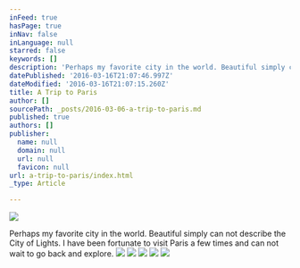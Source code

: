 ```yaml
---
inFeed: true
hasPage: true
inNav: false
inLanguage: null
starred: false
keywords: []
description: 'Perhaps my favorite city in the world. Beautiful simply can not describe the City of Lights. I have been fortunate to visit Paris a few times and can not wait to go back and explore. '
datePublished: '2016-03-16T21:07:46.997Z'
dateModified: '2016-03-16T21:07:15.260Z'
title: A Trip to Paris
author: []
sourcePath: _posts/2016-03-06-a-trip-to-paris.md
published: true
authors: []
publisher:
  name: null
  domain: null
  url: null
  favicon: null
url: a-trip-to-paris/index.html
_type: Article

---
```

![](https://s3-us-west-2.amazonaws.com/the-grid-img/p/9c3dd16d664a7e9bf9e86d05e7978e5437eb2981.jpg)

Perhaps my favorite city in the world. Beautiful simply can not describe the City of Lights. I have been fortunate to visit Paris a few times and can not wait to go back and explore. ![](https://s3-us-west-2.amazonaws.com/the-grid-img/p/0958f7c1266ebeeb647ba40c0a0af8613083dbbc.jpg)
![](https://s3-us-west-2.amazonaws.com/the-grid-img/p/667ffdfb31f0b532108f3c8179002232d70756c0.jpg)
![](https://s3-us-west-2.amazonaws.com/the-grid-img/p/e7ae820f9099e98fcc47433ab21e0a045cde35df.jpg)
![](https://s3-us-west-2.amazonaws.com/the-grid-img/p/1b0d91a8538a104320259ab8f789781f0c296413.jpg)
![](https://s3-us-west-2.amazonaws.com/the-grid-img/p/3ddf55ec422a32ae1a7c0b8525fed04a386bed0f.jpg)